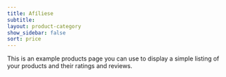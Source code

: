 ```yaml
---
title: Afíliese
subtitle: 
layout: product-category
show_sidebar: false
sort: price
---
```


This is an example products page you can use to display a simple listing of your products and their ratings and reviews.